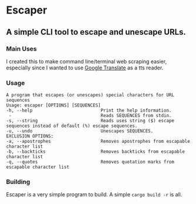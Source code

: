 # Escaper
## A simple CLI tool to escape and unescape URLs.
### Main Uses
I created this to make command line/terminal web scraping easier, especially since I wanted to use [Google Translate](https://translate.google.com/translate_tts?ie=UTF-8&client=tw-ob&q=READER&tl=En-us) as a tts reader.
### Usage
```
A program that escapes (or unescapes) special characters for URL sequences
Usage: escaper [OPTIONS] [SEQUENCES]
-h, --help                          Print the help information.
 -                                  Reads SEQUENCES from stdin.
-s, --string                        Reads uses string ($) escape sequences instead of default (%) escape sequences.
-u, --undo                          Unescapes SEQUENCES.
EXCLUSION OPTIONS:
-a, --apostrophes                   Removes apostrophes from escapable character list
-b, --backticks                     Removes backticks from escapable character list
-q, --quotes                        Removes quotation marks from escapable character list
```
### Building
Escaper is a very simple program to build. A simple `cargo build -r` is all.
